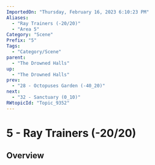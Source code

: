 ```yaml
---
ImportedOn: "Thursday, February 16, 2023 6:10:23 PM"
Aliases:
  - "Ray Trainers (-20/20)"
  - "Area 5"
Category: "Scene"
Prefix: "5"
Tags:
  - "Category/Scene"
parent:
  - "The Drowned Halls"
up:
  - "The Drowned Halls"
prev:
  - "28 - Octopuses Garden (-40_20)"
next:
  - "32 - Sanctuary (0_10)"
RWtopicId: "Topic_9352"
---
```

# 5 - Ray Trainers (-20/20)
## Overview
